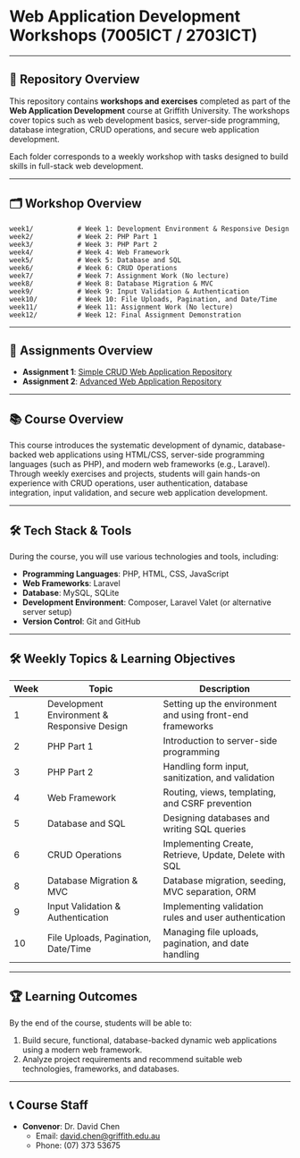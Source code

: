 # Web Application Development Workshops (7005ICT / 2703ICT)

---

## 📘 Repository Overview
This repository contains **workshops and exercises** completed as part of the **Web Application Development** course at Griffith University. The workshops cover topics such as web development basics, server-side programming, database integration, CRUD operations, and secure web application development.

Each folder corresponds to a weekly workshop with tasks designed to build skills in full-stack web development.

---

## 🗂 Workshop Overview

```text
week1/           # Week 1: Development Environment & Responsive Design
week2/           # Week 2: PHP Part 1
week3/           # Week 3: PHP Part 2
week4/           # Week 4: Web Framework
week5/           # Week 5: Database and SQL
week6/           # Week 6: CRUD Operations
week7/           # Week 7: Assignment Work (No lecture)
week8/           # Week 8: Database Migration & MVC
week9/           # Week 9: Input Validation & Authentication
week10/          # Week 10: File Uploads, Pagination, and Date/Time
week11/          # Week 11: Assignment Work (No lecture)
week12/          # Week 12: Final Assignment Demonstration
```

---

## 📝 Assignments Overview
- **Assignment 1**: [Simple CRUD Web Application Repository](https://github.com/yourusername/assignment1-repo)  
- **Assignment 2**: [Advanced Web Application Repository](https://github.com/yourusername/assignment2-repo)

---

## 📚 Course Overview
This course introduces the systematic development of dynamic, database-backed web applications using HTML/CSS, server-side programming languages (such as PHP), and modern web frameworks (e.g., Laravel). Through weekly exercises and projects, students will gain hands-on experience with CRUD operations, user authentication, database integration, input validation, and secure web application development.

---

## 🛠 Tech Stack & Tools
During the course, you will use various technologies and tools, including:

- **Programming Languages**: PHP, HTML, CSS, JavaScript  
- **Web Frameworks**: Laravel  
- **Database**: MySQL, SQLite  
- **Development Environment**: Composer, Laravel Valet (or alternative server setup)  
- **Version Control**: Git and GitHub  

---

## 🛠 Weekly Topics & Learning Objectives

| Week | Topic                                | Description                                    |
|------|---------------------------------------|------------------------------------------------|
| 1    | Development Environment & Responsive Design | Setting up the environment and using front-end frameworks |
| 2    | PHP Part 1                           | Introduction to server-side programming        |
| 3    | PHP Part 2                           | Handling form input, sanitization, and validation |
| 4    | Web Framework                        | Routing, views, templating, and CSRF prevention |
| 5    | Database and SQL                     | Designing databases and writing SQL queries    |
| 6    | CRUD Operations                      | Implementing Create, Retrieve, Update, Delete with SQL |
| 8    | Database Migration & MVC             | Database migration, seeding, MVC separation, ORM |
| 9    | Input Validation & Authentication    | Implementing validation rules and user authentication |
| 10   | File Uploads, Pagination, Date/Time  | Managing file uploads, pagination, and date handling |


---

## 🏆 Learning Outcomes
By the end of the course, students will be able to:
1. Build secure, functional, database-backed dynamic web applications using a modern web framework.
2. Analyze project requirements and recommend suitable web technologies, frameworks, and databases.

---

## 📞 Course Staff
- **Convenor**: Dr. David Chen  
  - Email: [david.chen@griffith.edu.au](mailto:david.chen@griffith.edu.au)  
  - Phone: (07) 373 53675  